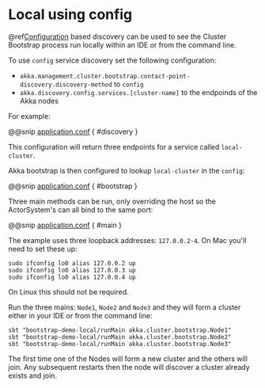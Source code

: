 # Local using config 

@ref[Configuration](../discovery/index.md#discovery-method-configuration) based discovery can be used to see the 
Cluster Bootstrap process run locally within an IDE or from the command line.

To use `config` service discovery set the following configuration:

* `akka.management.cluster.bootstrap.contact-point-discovery.discovery-method` to `config`
* `akka.discovery.config.services.[cluster-name]` to the endpoinds of the Akka nodes

For example:

@@snip [application.conf]($management$/bootstrap-demo/local/src/main/resources/application.conf) { #discovery }

This configuration will return three endpoints for a service called `local-cluster`.

Akka bootstrap is then configured to lookup `local-cluster` in the `config`:

@@snip [application.conf]($management$/bootstrap-demo/local/src/main/resources/application.conf) { #bootstrap }

Three main methods can be run, only overriding the host so the ActorSystem's can all bind to the same port:

@@snip [application.conf]($management$/bootstrap-demo/local/src/main/scala/akka/cluster/bootstrap/Main.scala) { #main }

The example uses three loopback addresses: `127.0.0.2-4`. On Mac you'll need to set these up:

```
sudo ifconfig lo0 alias 127.0.0.2 up
sudo ifconfig lo0 alias 127.0.0.3 up
sudo ifconfig lo0 alias 127.0.0.4 up
```

On Linux this should not be required.

Run the three mains: `Node1`, `Node2` and `Node3` and they will form a cluster either in your IDE or from the command line:

```
sbt "bootstrap-demo-local/runMain akka.cluster.bootstrap.Node1"
sbt "bootstrap-demo-local/runMain akka.cluster.bootstrap.Node2"
sbt "bootstrap-demo-local/runMain akka.cluster.bootstrap.Node3"
```

The first time one of the Nodes will form a new cluster and the others will join. Any subsequent restarts
then the node will discover a cluster already exists and join.



